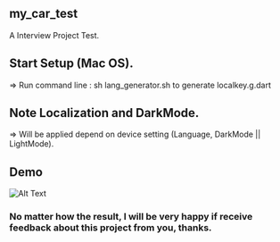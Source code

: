 ## my_car_test

A Interview Project Test.

## Start Setup (Mac OS).
=> Run command line : sh lang_generator.sh to generate localkey.g.dart

## Note Localization and DarkMode.
=> Will be applied depend on device setting (Language, DarkMode || LightMode).

## Demo
![Alt Text](demo.gif)

### No matter how the result, I will be very happy if receive feedback about this project from you, thanks.
